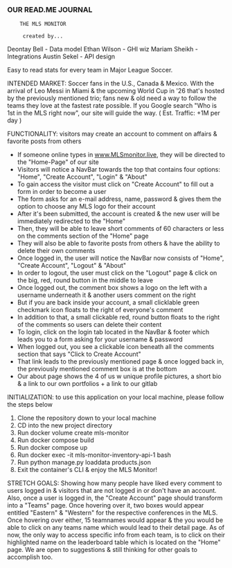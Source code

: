 ###  OUR READ.ME JOURNAL  ###



        THE MLS MONITOR

         created by...


Deontay Bell    -    Data model
Ethan Wilson    -    GHI wiz
Mariam Sheikh   -    Integrations
Austin Sekel    -    API design


Easy to read stats for every team in Major League Soccer.



INTENDED MARKET: Soccer fans in the U.S., Canada & Mexico. With the arrival of Leo Messi in Miami & the upcoming World Cup in '26 that's hosted by the previously mentioned trio; fans new & old need a way to follow the teams they love at the fastest rate possible. If you Google search "Who is 1st in the MLS right now", our site will guide the way. ( Est. Traffic: +1M per day )



FUNCTIONALITY: visitors may create an account to comment on affairs & favorite posts from others

- If someone online types in www.MLSmonitor.live, they will be directed to the "Home-Page" of our site
- Visitors will notice a NavBar towards the top that contains four options: "Home", "Create Account", "Login" & "About"
- To gain access the visitor must click on "Create Account" to fill out a form in order to become a user
- The form asks for an e-mail address, name, password & gives them the option to choose any MLS logo for their account
- After it's been submitted, the account is created & the new user will be immediately redirected to the "Home"
- Then, they will be able to leave short comments of 60 characters or less on the comments section of the "Home" page
- They will also be able to favorite posts from others & have the ability to delete their own comments
- Once logged in, the user will notice the NavBar now consists of "Home", "Create Account", "Logout" & "About"
- In order to logout, the user must click on the "Logout" page & click on the big, red, round button in the middle to leave
- Once logged out, the comment box shows a logo on the left with a username underneath it & another users comment on the right
- But if you are back inside your account, a small clicklable green checkmark icon floats to the right of everyone's comment
- In addition to that, a small clickable red, round button floats to the right of the comments so users can delete their content
- To login, click on the login tab located in the NavBar & footer which leads you to a form asking for your username & password
- When logged out, you see a clickable icon beneath all the comments section that says "Click to Create Account"
- That link leads to the previously mentioned page & once logged back in, the previously mentioned comment box is at the bottom
- Our about page shows the 4 of us w unique profile pictures, a short bio & a link to our own portfolios + a link to our gitlab



INITIALIZATION: to use this application on your local machine, please follow the steps below

1. Clone the repository down to your local machine
2. CD into the new project directory
3. Run docker volume create mls-monitor
4. Run docker compose build
5. Run docker compose up
6. Run docker exec -it mls-monitor-inventory-api-1 bash
7. Run python manage.py loaddata products.json
8. Exit the container's CLI & enjoy the MLS Monitor!



STRETCH GOALS: Showing how many people have liked every comment to users logged in & visitors that are not logged in or don't have an account. Also, once a user is logged in, the "Create Account" page should transform into a "Teams" page. Once hovering over it, two boxes would appear entitled "Eastern" & "Western" for the respective conferences in the MLS. Once hovering over either, 15 teamnames would appear & the you would be able to click on any teams name which would lead to their detail page. As of now, the only way to access specific info from each team, is to click on their highlighted name on the leaderboard table which is located on the "Home" page. We are open to suggestions & still thinking for other goals to accomplish too.
